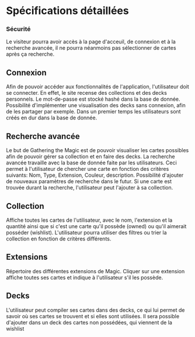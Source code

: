 # Spécifications détaillées

### Sécurité
Le visiteur pourra avoir accès à la page d'acceuil, de connexion et à la recherche avancée, il ne pourra néanmoins pas sélectionner de cartes après ça recherche.

## Connexion
Afin de pouvoir accéder aux fonctionnalités de l'application, l'utilisateur doit se connecter. En effet, le site recense des collections et des decks personnels. Le mot-de-passe est stocké hashé dans la base de donnée. Possibilité d'implémenter une visualisation des decks sans connexion, afin de les partager par exemple. Dans un premier temps les utilisateurs sont créés en dur dans la base de donnée.

## Recherche avancée
Le but de Gathering the Magic est de pouvoir visualiser les cartes possibles afin de pouvoir gérer sa collection et en faire des decks. La recherche avancée travaille avec la base de donnée faite par les utilisateurs. Ceci permet à l'utilisateur de chercher une carte en fonction des critères suivants: Nom, Type, Extension, Couleur, description. Possibilité d'ajouter de nouveaux paramètres de recherche dans le futur. Si une carte est trouvée durant la recherche, l'utilisateur peut l'ajouter à sa collection.

## Collection
Affiche toutes les cartes de l'utilisateur, avec le nom, l'extension et la quantité ainsi que si c'est une carte qu'il possède (owned) ou qu'il aimerait posséder (wishlist).
L'utilisateur pourra utiliser des filtres ou trier la collection en fonction de critères différents.

## Extensions
Répertoire des différentes extensions de Magic. Cliquer sur une extension affiche toutes ses cartes et indique à l'utilisateur s'il les possède. 

## Decks
L'utilisateur peut compiler ses cartes dans des decks, ce qui lui permet de savoir où ses cartes se trouvent et si elles sont utilisées. Il sera possible d'ajouter dans un deck des cartes non possédées, qui viennent de la wishlist




